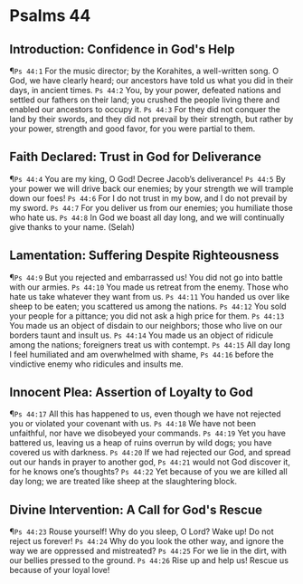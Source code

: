 # Psalms 44

## Introduction: Confidence in God's Help
¶`Ps 44:1` For the music director; by the Korahites, a well-written song. O God, we have clearly heard; our ancestors have told us what you did in their days, in ancient times.
`Ps 44:2` You, by your power, defeated nations and settled our fathers on their land; you crushed the people living there and enabled our ancestors to occupy it.
`Ps 44:3` For they did not conquer the land by their swords, and they did not prevail by their strength, but rather by your power, strength and good favor, for you were partial to them.

## Faith Declared: Trust in God for Deliverance
¶`Ps 44:4` You are my king, O God! Decree Jacob’s deliverance!
`Ps 44:5` By your power we will drive back our enemies; by your strength we will trample down our foes!
`Ps 44:6` For I do not trust in my bow, and I do not prevail by my sword.
`Ps 44:7` For you deliver us from our enemies; you humiliate those who hate us.
`Ps 44:8` In God we boast all day long, and we will continually give thanks to your name. (Selah)

## Lamentation: Suffering Despite Righteousness
¶`Ps 44:9` But you rejected and embarrassed us! You did not go into battle with our armies.
`Ps 44:10` You made us retreat from the enemy. Those who hate us take whatever they want from us.
`Ps 44:11` You handed us over like sheep to be eaten; you scattered us among the nations.
`Ps 44:12` You sold your people for a pittance; you did not ask a high price for them.
`Ps 44:13` You made us an object of disdain to our neighbors; those who live on our borders taunt and insult us.
`Ps 44:14` You made us an object of ridicule among the nations; foreigners treat us with contempt.
`Ps 44:15` All day long I feel humiliated and am overwhelmed with shame,
`Ps 44:16` before the vindictive enemy who ridicules and insults me.

## Innocent Plea: Assertion of Loyalty to God
¶`Ps 44:17` All this has happened to us, even though we have not rejected you or violated your covenant with us.
`Ps 44:18` We have not been unfaithful, nor have we disobeyed your commands.
`Ps 44:19` Yet you have battered us, leaving us a heap of ruins overrun by wild dogs; you have covered us with darkness.
`Ps 44:20` If we had rejected our God, and spread out our hands in prayer to another god,
`Ps 44:21` would not God discover it, for he knows one’s thoughts?
`Ps 44:22` Yet because of you we are killed all day long; we are treated like sheep at the slaughtering block.

## Divine Intervention: A Call for God's Rescue
¶`Ps 44:23` Rouse yourself! Why do you sleep, O Lord? Wake up! Do not reject us forever!
`Ps 44:24` Why do you look the other way, and ignore the way we are oppressed and mistreated?
`Ps 44:25` For we lie in the dirt, with our bellies pressed to the ground.
`Ps 44:26` Rise up and help us! Rescue us because of your loyal love!
